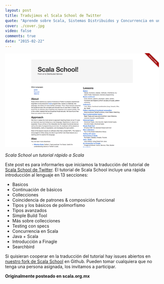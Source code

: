 ```yaml
---
layout: post
title: Tradujimos el Scala School de Twitter
quote: "Aprende sobre Scala, Sistemas Distribuidos y Concurrencia en un tutorial"
cover: ./cover.jpg
video: false
comments: true
date: "2015-02-22"
---
```


![Scala School](./scala_school.png)

<cite>
  Scala School un tutorial rápido a Scala
</cite>

Este post es para informarles que iniciamos la traducción del tutorial de [Scala School de Twitter](https://twitter.github.io/scala_school/).
El tutorial de Scala School incluye una rápida introducción al lenguaje en 13 secciones:

- Basicos
- Continuación de básicos
- Collecciones
- Coincidencia de patrones & composición funcional
- Tipos y los básicos de polimorfismo
- Tipos avanzados
- Simple Build Tool
- Más sobre collecciones
- Testing con specs
- Concurrencia en Scala
- Java + Scala
- Introducción a Finagle
- Searchbird

Si quisieran cooperar en la traducción del tutorial hay issues abiertos en [nuestro fork de 
Scala School](https://github.com/scalamx/scala_school/issues) en Github. Pueden tomar cualquiera que no tenga una persona asignada, los invitamos 
a participar.


__Originalmente posteado en scala.org.mx__
